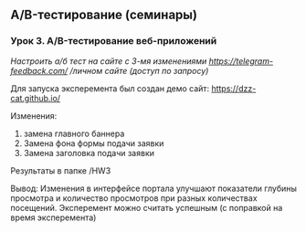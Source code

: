 ## A/B-тестирование (семинары)
### Урок 3. A/B-тестирование веб-приложений

*Настроить а/б тест на сайте с 3-мя изменениями https://telegram-feedback.com/ /личном сайте (доступ по запросу)*


Для запуска эксперемента был создан демо сайт: https://dzz-cat.github.io/

Изменения: 

1) замена главного баннера
2) Замена фона формы подачи заявки
3) Замена заголовка подачи заявки

Результаты в папке /HW3

Вывод: Изменения в интерфейсе портала улучшают показатели глубины просмотра и количество просмотров при разных количествах посещений. Эксперемент можно считать успешным (с поправкой на время эксперемента)
